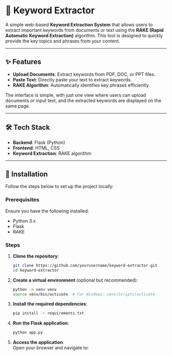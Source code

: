 # 📄 Keyword Extractor

A simple web-based **Keyword Extraction System** that allows users to extract important keywords from documents or text using the **RAKE (Rapid Automatic Keyword Extraction)** algorithm. This tool is designed to quickly provide the key topics and phrases from your content.

---

## ✨ Features

- **Upload Documents**: Extract keywords from PDF, DOC, or PPT files.
- **Paste Text**: Directly paste your text to extract keywords.
- **RAKE Algorithm**: Automatically identifies key phrases efficiently.

The interface is simple, with just one view where users can upload documents or input text, and the extracted keywords are displayed on the same page.

---

## 🛠️ Tech Stack

- **Backend**: Flask (Python)
- **Frontend**: HTML, CSS
- **Keyword Extraction**: RAKE algorithm

---

## 🚀 Installation

Follow the steps below to set up the project locally:

### Prerequisites

Ensure you have the following installed:
- Python 3.x
- Flask
- RAKE

### Steps

1. **Clone the repository**:
    ```bash
    git clone https://github.com/yourusername/keyword-extractor.git
    cd keyword-extractor
    ```

2. **Create a virtual environment** (optional but recommended):
    ```bash
    python -m venv venv
    source venv/bin/activate  # For Windows: venv\Scripts\activate
    ```

3. **Install the required dependencies**:
    ```bash
    pip install -r requirements.txt
    ```

4. **Run the Flask application**:
    ```bash
    python app.py
    ```

5. **Access the application**:  
   Open your browser and navigate to:  

